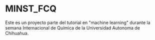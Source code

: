 # MINST_FCQ
Este es un proyecto parte del tutorial en "machine learning" durante la semana Internacional de Química de la Universidad Autonoma de Chihuahua.
